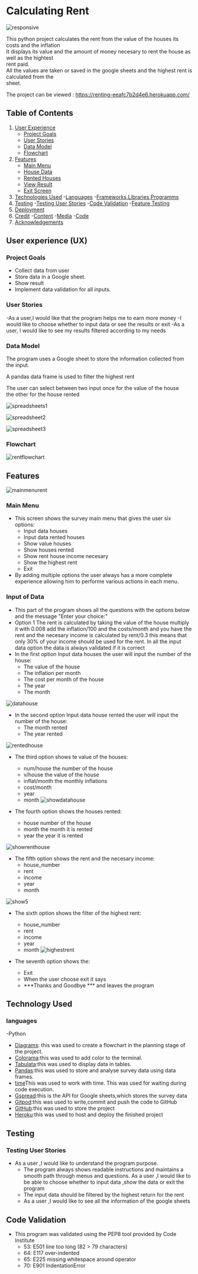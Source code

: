 # Calculating Rent


![responsive](https://github.com/Charly1357/rent/assets/93468053/56a88358-1154-4c27-a400-47cf2cd9757f)


This python project calculates the rent from the value of the houses its
costs and the inflation <br>
It displays its value and the amount of money necesary to rent the house 
as well as the hightest<br> rent paid.<br>
All the values are taken or saved in the google sheets and the highest 
rent is calculated from the<br> sheet.

The project can be viewed :
https://renting-eeafc7b2d4e6.herokuapp.com/

## Table of Contents
1. [User Experience](#user-experience-ux)
    - [Project Goals](#project-goalse)
    - [User Stories](#user-stories)
    - [Data Model](#data-model)
    - [Flowchart](#flowchart)
2. [Features](#features)
    - [Main Menu](#main-menu)
    - [House Data](#house-data)
    - [Rented Houses](#rented-houses)
    - [View Result](#view-result)
    - [Exit Screen](#exit-screen)
3. [Technologies Used](#technologies-used)
    -[Languages](#languages)
    -[Frameworks,Libraries  Programms](#frameworks-libraries-programms)
4. [Testing](#testing)
    -[Testing User Stories](#testing-user-stories)
    -[Code Validation](#code-validation)
    -[Feature Testing](#feature-testing)
5. [Deployment](#deployment)
6. [Credit](#credit)
    -[Content](#content)
    -[Media](#media)
    -[Code](#code)
7. [Acknowledgements](#acknowledgements)
    
## User experience (UX)

### Project Goals
- Collect data from user
- Store data in a Google sheet.
- Show result
- Implement data validation for all inputs.

### User Stories
-As a user,I would like that the program helps me to earn more money
-I would like to choose whether to input data or see the results or exit
-As a user, I would like to see my results filtered according to my needs

### Data Model

The program uses a Google sheet to store the information collected from 
the input.

A pandas data frame is used to filter the highest rent

The user can select between two input once for the value of the house<br>
the other for the house rented<br>



![spreadsheets1](https://github.com/Charly1357/rent/assets/93468053/b892dd6a-0ff4-461c-a937-71c6d350d8a6)


![spreadsheet2](https://github.com/Charly1357/rent/assets/93468053/17382cac-5f5e-412d-a99f-831bf68d6270)



![spreadsheet3](https://github.com/Charly1357/rent/assets/93468053/917e65cf-1a38-4b21-bc82-fa275e0764a9)


### Flowchart

![rentflowchart](https://github.com/Charly1357/rent/assets/93468053/4a4b7981-b883-497d-a9ef-d3fde0ed8eb9)


## Features

![mainmenurent](https://github.com/Charly1357/rent/assets/93468053/a8cf0439-f909-459d-8af7-c8f8c1a907f3)


### Main Menu


- This screen shows the survey main menu that gives the user six<br>
options:
    - Input data houses
    - Input data rented houses
    - Show value houses
    - Show houses rented
    - Show rent house income necesary
    - Show the highest rent
    - Exit
- By adding multiple options the user always has a more complete<br>
experience allowing him to performe various actions in each menu.
  

### Input of Data 

- This part of the program shows all the questions with the options below<br>
and the message "Enter your choice:"
- Option 1  The rent is calculated by taking the value of the house
multiply it with 0.008 add the inflation/100 and the costs/month and you have the
rent and the necesary income is calculated by rent/0.3 this means that only
30% of your income should be used for the rent.
In all the input data option the data is always validated if it is correct
- In the first option Input data houses the user will input the number of
the house:
   - The value of the house
   - The inflation per month
   - The cost per month of the house
   - The year
   - The month

![datahouse](https://github.com/Charly1357/rent/assets/93468053/580e2066-cf48-40e9-bb63-038f74662517)


- In the second option Input data house rented the user will input the number of 
the house:
   - The month rented
   - The year rented

![rentedhouse](https://github.com/Charly1357/rent/assets/93468053/14c7949f-7b0b-4bfd-bfda-82483f48210b)


- The third option shows te value of
the houses:
   - num/house the number of the house
   - v/house the value of the house
   - inflat/month the monthly inflations
   - cost/month
   - year
   - month
![showdatahouse](https://github.com/Charly1357/rent/assets/93468053/4328d065-1ed0-4b9c-bacd-80087c9c3c86)


- The fourth option shows the
houses rented:
    - house number of the house
    - month the month it is rented
    - year the year it is rented

![showrenthouse](https://github.com/Charly1357/rent/assets/93468053/c988c9a3-c16d-4e40-8234-bd0953ae034a)


- The fifth option shows the rent and
the necesary income:
    - house_number
    - rent
    - income
    - year
    - month

![show5](https://github.com/Charly1357/rent/assets/93468053/e33a7644-f5ad-4611-bed2-351a7615ea46)


- The sixth option shows the filter of the
highest rent:
     - house_number
     - rent
     - income
     - year
     - month
![highestrent](https://github.com/Charly1357/rent/assets/93468053/21778241-6bab-4230-973a-5595cc083cd9)


- The seventh option shows
the:
     - Exit
     - When the user choose exit it says
     - ***Thanks and Goodbye *** and leaves the program


## Technology Used

### languages

-Python

- [Diagrams](https://app.diagrams.net): this was used to create a flowchart in
the planning stage of the project.
- [Colorama](https://pypi.org/project/colorama/):this was used to add color to the terminal.
- [Tabulata](https://pypi.org/project/tabulate/):this was used to display data in tables.
- [Pandas](https://pypi.org/project/pandas/):this was used to store and analyse survey data
using data frames.
- [time](https://pypi.org/project/python-time/)This was used to work with time. This was used for waiting during code execution.
- [Gspread](https.//doc.gspread.org/en/v5.12.0/):this is the API for Google sheets,which stores
the survey data
- [Gitpod](https://www.gitpod.io):this was used to write,commit and push the code to GitHub
- [GitHub](https://github.com/):this was used to store the project
- [Heroku](https://id.heroku.com/login):this was used to host and deploy the finished project

## Testing

### Testing User Stories
- As a user ,I would like to understand the program purpose.
  - The program always shows readable instructions and maintains a smooth path through menus
  and questions.
  As a user ,I would like to be able to choose whether to input data ,show the data  or exit
  the program
  - The input data should be filtered by the highest return for the rent
  - As a user ,I would like to see all the information of the google sheets

## Code Validation
- This program was validated using the PEP8 tool provided by Code Institute 
   - 53: E501 line too long (82 > 79 characters)
   - 64: E117 over-indented
   - 65: E225 missing whitespace around operator
   - 70: E901 IndentationError

 

 
  
  














     


















